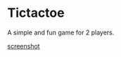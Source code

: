 # Tictactoe
A simple and fun game for 2 players.


[screenshot](assest/image/tictactoe_screenshot.png)


